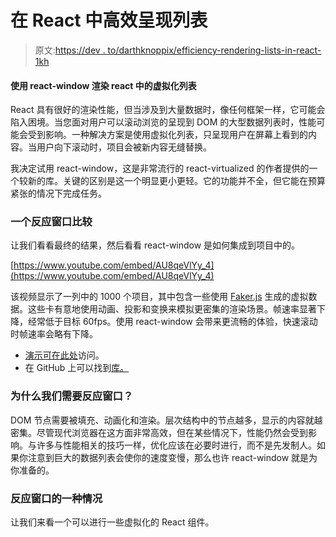 # 在 React 中高效呈现列表

> 原文:[https://dev . to/darthknoppix/efficiency-rendering-lists-in-react-1kh](https://dev.to/darthknoppix/efficiently-rendering-lists-in-react-1kh)

#### [](#using-reactwindow-to-render-virtualized-lists-in-react)使用 react-window 渲染 react 中的虚拟化列表

React 具有很好的渲染性能，但当涉及到大量数据时，像任何框架一样，它可能会陷入困境。当您面对用户可以滚动浏览的呈现到 DOM 的大型数据列表时，性能可能会受到影响。一种解决方案是使用虚拟化列表，只呈现用户在屏幕上看到的内容。当用户向下滚动时，项目会被新内容无缝替换。

我决定试用 react-window，这是非常流行的 react-virtualized 的作者提供的一个较新的库。关键的区别是这一个明显更小更轻。它的功能并不全，但它能在预算紧张的情况下完成任务。

### [](#a-reactwindow-comparison)一个反应窗口比较

让我们看看最终的结果，然后看看 react-window 是如何集成到项目中的。

[https://www.youtube.com/embed/AU8qeVlYy_4](https://www.youtube.com/embed/AU8qeVlYy_4)

该视频显示了一列中的 1000 个项目，其中包含一些使用 [Faker.js](https://github.com/marak/Faker.js/) 生成的虚拟数据。这些卡有意地使用动画、投影和变换来模拟更密集的渲染场景。帧速率显著下降，经常低于目标 60fps。使用 react-window 会带来更流畅的体验，快速滚动时帧速率会略有下降。

*   [演示可在此处](http://react-window-example.sethcorker.com)访问。
*   在 GitHub 上可以找到[库。](https://github.com/Darth-Knoppix/react-window-example)

### 为什么我们需要反应窗口？

DOM 节点需要被填充、动画化和渲染。层次结构中的节点越多，显示的内容就越密集。尽管现代浏览器在这方面非常高效，但在某些情况下，性能仍然会受到影响。与许多与性能相关的技巧一样，优化应该在必要时进行，而不是先发制人。如果你注意到巨大的数据列表会使你的速度变慢，那么也许 react-window 就是为你准备的。

### [](#a-case-for-reactwindow)反应窗口的一种情况

让我们来看一个可以进行一些虚拟化的 React 组件。